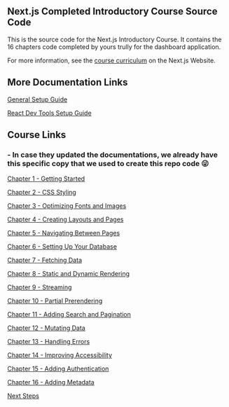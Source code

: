 ## Next.js Completed Introductory Course Source Code

This is the source code for the Next.js Introductory Course. It contains the 16 chapters code completed by yours trully for the dashboard application.

For more information, see the [course curriculum](https://nextjs.org/learn) on the Next.js Website.

## More Documentation Links
[General Setup Guide](https://github.com/xmione/nextjs-dashboard/blob/master/Docs/Steps-pnpm%20Setup.md)

[React Dev Tools Setup Guide](https://github.com/xmione/nextjs-dashboard/blob/master/Docs/Steps-react-devtools%20Setup.md)

## Course Links 
### - In case they updated the documentations, we already have this specific copy that we used to create this repo code :stuck_out_tongue_winking_eye:

[Chapter 1 - Getting Started](https://github.com/xmione/nextjs-dashboard/blob/master/Docs/Learn%20Next.js/1.%20Getting%20Started%20%20Next.js.md)

[Chapter 2 - CSS Styling](https://github.com/xmione/nextjs-dashboard/blob/master/Docs/Learn%20Next.js/2.%20CSS%20Styling%20%20Next.js.md)

[Chapter 3 - Optimizing Fonts and Images](https://github.com/xmione/nextjs-dashboard/blob/master/Docs/Learn%20Next.js/3.%20Optimizing%20Fonts%20and%20Images%20%20Next.js.md)

[Chapter 4 - Creating Layouts and Pages](https://github.com/xmione/nextjs-dashboard/blob/master/Docs/Learn%20Next.js/4.%20Creating%20Layouts%20and%20Pages%20%20Next.js.md)

[Chapter 5 - Navigating Between Pages](https://github.com/xmione/nextjs-dashboard/blob/master/Docs/Learn%20Next.js/5.%20Navigating%20Between%20Pages%20%20Next.js.md)

[Chapter 6 - Setting Up Your Database](https://github.com/xmione/nextjs-dashboard/blob/master/Docs/Learn%20Next.js/6.%20Setting%20Up%20Your%20Database%20%20Next.js.md)

[Chapter 7 - Fetching Data](https://github.com/xmione/nextjs-dashboard/blob/master/Docs/Learn%20Next.js/7.%20Fetching%20Data%20%20Next.js.md)

[Chapter 8 - Static and Dynamic Rendering](https://github.com/xmione/nextjs-dashboard/blob/master/Docs/Learn%20Next.js/8.%20Static%20and%20Dynamic%20Rendering%20%20Next.js.md)

[Chapter 9 - Streaming](https://github.com/xmione/nextjs-dashboard/blob/master/Docs/Learn%20Next.js/9.%20Streaming%20%20Next.js.md)

[Chapter 10 - Partial Prerendering](https://github.com/xmione/nextjs-dashboard/blob/master/Docs/Learn%20Next.js/10.%20Partial%20Prerendering%20%20Next.js.md)

[Chapter 11 - Adding Search and Pagination](https://github.com/xmione/nextjs-dashboard/blob/master/Docs/Learn%20Next.js/11.%20Adding%20Search%20and%20Pagination%20%20Next.js.md)

[Chapter 12 - Mutating Data](https://github.com/xmione/nextjs-dashboard/blob/master/Docs/Learn%20Next.js/12.%20Mutating%20Data%20%20Next.js.md)

[Chapter 13 - Handling Errors](https://github.com/xmione/nextjs-dashboard/blob/master/Docs/Learn%20Next.js/13.%20Handling%20Errors%20%20Next.js.md)

[Chapter 14 - Improving Accessibility](https://github.com/xmione/nextjs-dashboard/blob/master/Docs/Learn%20Next.js%20Improving%20Accessibility%20%20Next.js.md)

[Chapter 15 - Adding Authentication](https://github.com/xmione/nextjs-dashboard/blob/master/Docs/Learn%20Next.js/15.%20Adding%20Authentication%20%20Next.js.md)

[Chapter 16 - Adding Metadata](https://github.com/xmione/nextjs-dashboard/blob/master/Docs/Learn%20Next.js/16.%20Adding%20Metadata%20%20Next.js.md)

[Next Steps](https://github.com/xmione/nextjs-dashboard/blob/master/Docs/Learn%20Next.js/Next.js%20Next%20Steps%20%20Next.js.md)





